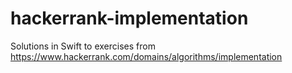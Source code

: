 # hackerrank-implementation

Solutions in Swift to exercises from https://www.hackerrank.com/domains/algorithms/implementation
